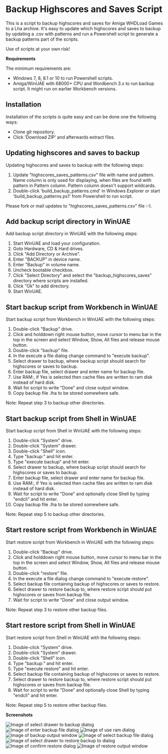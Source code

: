# Backup Highscores and Saves Script

This is a script to backup highscores and saves for Amiga WHDLoad Games to a Lha archive. It's easy to update which highscores and saves to backup by updating a .csv with patterns and run a Powershell script to generate a backup patterns part of the scripts.

Use of scripts at your own risk!

**Requirements**

The minimum requirements are:

* Windows 7, 8, 8.1 or 10 to run Powershell scripts.
* Amiga/WinUAE with 68000+ CPU and Wordbench 3.x to run backup script. It might run on earlier Workbench versions.

## Installation

Installation of the scripts is quite easy and can be done one the following ways: 

* Clone git repository.
* Click 'Download ZIP' and afterwards extract files.

## Updating highscores and saves to backup

Updating highscores and saves to backup with the following steps:

1. Update "highscores_saves_patterns.csv" file with name and pattern. Name column is only used for displaying, when files are found with pattern in Pattern column. Pattern column doesn't support wildcards.
2. Double-click 'build_backup_patterns.cmd' in Windows Explorer or start 'build_backup_patterns.ps1' from Powershell to run script.

Please fork or mail updates to "highscores_saves_patterns.csv" file :-).

## Add backup script directory in WinUAE

Add backup script directory in WinUAE with the following steps:

1. Start WinUAE and load your configuration.
2. Goto Hardware, CD & Hard drives.
3. Click "Add Directory or Archive".
4. Enter "BACKUP" in device name.
5. Enter "Backup" in volume name.
6. Uncheck bootable checkbox.
7. Click "Select Directory" and select the "backup_highscores_saves" directory where scripts are installed.
8. Click "Ok" to add directory.
9. Start WinUAE.

## Start backup script from Workbench in WinUAE

Start backup script from Workbench in WinUAE with the following steps:

1. Double-click "Backup" drive.
2. Click and holddown right mouse button, move cursor to menu bar in the top in the screen and select Window, Show, All files and release mouse button.
3. Double-click "backup" file.
4. In the execute a file dialog change command to "execute backup".
5. Select drawer to backup, where backup script should search for highscores or saves to backup.
6. Enter backup file, select drawer and enter name for backup file.
7. Use RAM:, if Yes is selected then cache files are written to ram disk instead of hard disk.
8. Wait for script to write "Done" and close output window.
9. Copy backup file .lha to be stored somewhere safe.

Note: Repeat step 3 to backup other directories.

## Start backup script from Shell in WinUAE

Start backup script from Shell in WinUAE with the following steps:

1. Double-click "System" drive.
2. Double-click "System" drawer.
3. Double-click "Shell" icon.
4. Type "backup:" and hit enter.
5. Type "execute backup" and hit enter.
5. Select drawer to backup, where backup script should search for highscores or saves to backup.
6. Enter backup file, select drawer and enter name for backup file.
7. Use RAM:, if Yes is selected then cache files are written to ram disk instead of hard disk.
8. Wait for script to write "Done" and optionally close Shell by typing "endcli" and hit enter.
9. Copy backup file .lha to be stored somewhere safe.

Note: Repeat step 5 to backup other directories. 

## Start restore script from Workbench in WinUAE

Start restore script from Workbench in WinUAE with the following steps:

1. Double-click "Backup" drive.
2. Click and holddown right mouse button, move cursor to menu bar in the top in the screen and select Window, Show, All files and release mouse button.
3. Double-click "restore" file.
4. In the execute a file dialog change command to "execute restore".
5. Select backup file containing backup of highscores or saves to restore.
6. Select drawer to restore backup to, where restore script should put highscores or saves from backup file.
7. Wait for script to write "Done" and close output window.

Note: Repeat step 3 to restore other backup files. 

## Start restore script from Shell in WinUAE

Start restore script from Shell in WinUAE with the following steps:
1. Double-click "System" drive.
2. Double-click "System" drawer.
3. Double-click "Shell" icon.
4. Type "backup:" and hit enter.
5. Type "execute restore" and hit enter.
6. Select backup file containing backup of highscores or saves to restore.
7. Select drawer to restore backup to, where restore script should put highscores or saves from backup file.
8. Wait for script to write "Done" and optionally close Shell by typing "endcli" and hit enter.

Note: Repeat step 5 to restore other backup files. 

**Screenshots**

![Image of select drawer to backup dialog](https://raw.githubusercontent.com/henrikstengaard/amiga-whdload-game-scripts/backup_highscores_saves/screen1.png)
![Image of enter backup file dialog](https://raw.githubusercontent.com/henrikstengaard/amiga-whdload-game-scripts/backup_highscores_saves/screen2.png)
![Image of use ram dialog](https://raw.githubusercontent.com/henrikstengaard/amiga-whdload-game-scripts/backup_highscores_saves/screen3.png)
![Image of backup output window](https://raw.githubusercontent.com/henrikstengaard/amiga-whdload-game-scripts/backup_highscores_saves/screen4.png)
![Image of select backup file dialog](https://raw.githubusercontent.com/henrikstengaard/amiga-whdload-game-scripts/backup_highscores_saves/screen5.png)
![Image of select drawer to restore backup to dialog](https://raw.githubusercontent.com/henrikstengaard/amiga-whdload-game-scripts/backup_highscores_saves/screen6.png)
![Image of confirm restore dialog](https://raw.githubusercontent.com/henrikstengaard/amiga-whdload-game-scripts/backup_highscores_saves/screen7.png)
![Image of restore output window](https://raw.githubusercontent.com/henrikstengaard/amiga-whdload-game-scripts/backup_highscores_saves/screen8.png)
